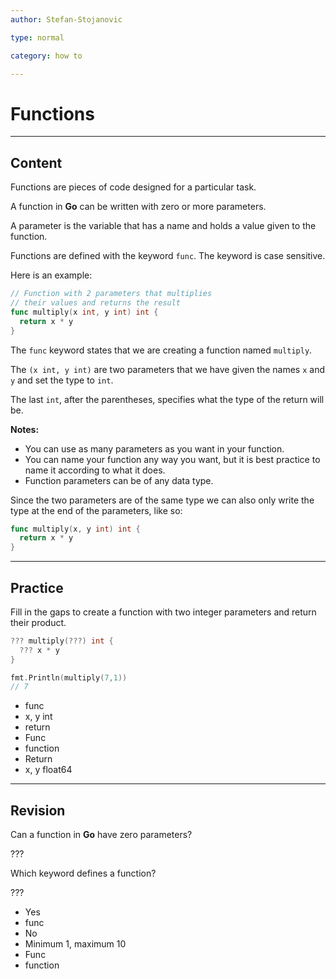 ```yaml
---
author: Stefan-Stojanovic

type: normal

category: how to

---
```


# Functions

---
## Content

Functions are pieces of code designed for a particular task.

A function in **Go** can be written with zero or more parameters.

A parameter is the variable that has a name and holds a value given to the function.

Functions are defined with the keyword `func`. The keyword is case sensitive.

Here is an example:

```go
// Function with 2 parameters that multiplies
// their values and returns the result
func multiply(x int, y int) int {
  return x * y
}
```

The `func` keyword states that we are creating a function named `multiply`.

The `(x int, y int)` are two parameters that we have given the names `x` and `y` and set the type to `int`.

The last `int`, after the parentheses, specifies what the type of the return will be.

**Notes:** 
- You can use as many parameters as you want in your function.
- You can name your function any way you want, but it is best practice to name it according to what it does.
- Function parameters can be of any data type.

Since the two parameters are of the same type we can also only write the type at the end of the parameters, like so:
```go
func multiply(x, y int) int {
  return x * y
}
```

---
## Practice

Fill in the gaps to create a function with two integer parameters and return their product.

```go
??? multiply(???) int {
  ??? x * y
}

fmt.Println(multiply(7,1))
// 7
```

- func
- x, y int
- return
- Func
- function
- Return
- x, y float64

---
## Revision

Can a function in **Go** have zero parameters?

???

Which keyword defines a function?

???

- Yes
- func
- No
- Minimum 1, maximum 10
- Func
- function